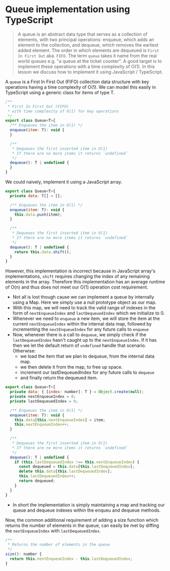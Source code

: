 # Queue implementation using TypeScript
> A queue is an abstract data type that serves as a collection of elements, with two principal operations: enqueue, which adds an element to the collection, and dequeue, which removes the earliest added element. The order in which elements are dequeued is `First In First Out` aka. `FIFO`. The term `queue` takes it name from the real world queues e.g. "a queue at the ticket counter".
A good target is to implement these operations with a time complexity of O(1). In this lesson we discuss how to implement it using JavaScript / TypeScript.

A `queue` is a First In First Out (FIFO) collection data structure with key operations having a time complexity of O(1). We can model this easily in TypeScript using a generic class for items of type T.

```js
/**
 * First In First Out (FIFO)
 * with time complexity of O(1) for key operations
 */
export class Queue<T>{
  /** Enqueues the item in O(1) */
  enqueue(item: T): void {
  }

  /**
   * Dequeues the first inserted item in O(1)
   * If there are no more items it returns `undefined`
   */
  dequeue(): T | undefined {
  }
}
```

We could naively, implement it using a JavaScript array.

```js
export class Queue<T>{
  private data: T[] = [];

  /** Enqueues the item in O(1) */
  enqueue(item: T): void {
    this.data.push(item);
  }

  /**
   * Dequeues the first inserted item in O(1)
   * If there are no more items it returns `undefined`
   */
  dequeue(): T | undefined {
    return this.data.shift();
  }
}
```

However, this implementation is incorrect because in JavaScript array's implementations, `shift` requires changing the index of any remaining elements in the array. Therefore this implementation has an average runtime of O(n) and thus does not meet our O(1) operation cost requirement.

* Not all is lost though cause we can implement a queue by internally using a Map. Here we simply use a null prototype object as our map.
* With this map, we will need to track the valid range of indexes in the form of `nextEnqueueIndex` and `lastDequeuedIndex` which we initialize to 0.
* Whenever we need to `enqueue` a new item, we will store the item at the current `nextEnqueueIndex` within the internal data map, followed by incrementing the `nextEnqueueIndex` for any future calls to `enqueue`
* Now, whenever there is a call to `dequeue`, we simply check if the `lastDequeuedIndex` hasn't caught up to the `nextEnqueueIndex`. If it has then we let the default return of `undefined` handle that scenario. Otherwise:
  * we load the item that we plan to dequeue, from the internal data map.
  * we then delete it from the map, to free up space.
  * increment our lastDequeuedIndex for any future calls to `dequeue`
  * and finally return the dequeued item.

```js
export class Queue<T>{
  private data: { [index: number]: T } = Object.create(null);
  private nextEnqueueIndex = 0;
  private lastDequeuedIndex = 0;

  /** Enqueues the item in O(1) */
  enqueue(item: T): void {
    this.data[this.nextEnqueueIndex] = item;
    this.nextEnqueueIndex++;
  }

  /**
   * Dequeues the first inserted item in O(1)
   * If there are no more items it returns `undefined`
   */
  dequeue(): T | undefined {
    if (this.lastDequeuedIndex !== this.nextEnqueueIndex) {
      const dequeued = this.data[this.lastDequeuedIndex];
      delete this.data[this.lastDequeuedIndex];
      this.lastDequeuedIndex++;
      return dequeued;
    }
  }
}
```

* In short the implementation is simply maintaining a map and tracking our queue and dequeue indexes within the enqueu and dequeue methods.

Now, the common additional requirement of adding a size function which returns the number of elements in the queue, can easily be met by diffing the `nextEnqueueIndex` with `lastDequeuedIndex`.

```js
/**
 * Returns the number of elements in the queue
 */
size(): number {
  return this.nextEnqueueIndex - this.lastDequeuedIndex;
}
```

